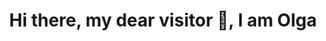 <h1 align="center"> Hi there, my dear visitor 👋, I am Olga </h1>
<!--
**OlgaZhabko/OlgaZhabko** is a ✨ _special_ ✨ repository because its `README.md` (this file) appears on your GitHub profile.
## I am currently a junior Python developer :

### Languages and Tools:
![Python](https://img.shields.io/badge/logo-python-blue?logo=python&logoColor=#E0FFFF)
SQL
HTML5
CSS

### Hobbies:
voleyball
hiking
cycling
history
rock music

